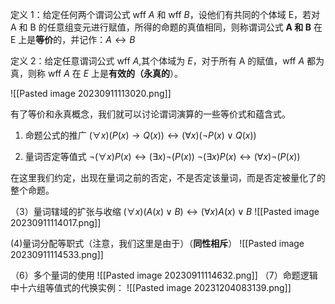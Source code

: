 定义 1：给定任何两个谓词公式 wff $A$ 和 wff $B$，设他们有共同的个体域 E，若对 A 和 B 的任意组变元进行赋值，所得的命题的真值相同，则称谓词公式 **A 和 B** 在 E 上是**等价**的，并记作：$A \leftrightarrow B$

定义 2：给定任意谓词公式 wff $A$,其个体域为 $E$，对于所有 A 的赋值，wff $A$ 都为真，则称 wff $A$ 在 $E$ 上是**有效的（永真的**）。

![[Pasted image 20230911113020.png]]


有了等价和永真概念，我们就可以讨论谓词演算的一些等价式和蕴含式。


1. 命题公式的推广
$(\forall x) (P(x)\to Q(x))\leftrightarrow (\forall x)(\neg P(x)\lor Q(x))$

2. 量词否定等值式
$\neg(\forall x)P(x)\leftrightarrow (\exists x)\neg(P(x))$
$\neg(\exists x)P(x)\leftrightarrow (\forall x)\neg(P(x))$

在这里我们约定，出现在量词之前的否定，不是否定该量词，而是否定被量化了的整个命题。

（3）量词辖域的扩张与收缩
$(\forall x)(A(x)\lor B)\leftrightarrow(\forall x)A(x)\lor B$
![[Pasted image 20230911114017.png]]

(4)量词分配等职式（注意，我们这里是由于）（**同性相斥**）
![[Pasted image 20230911114533.png]]


（6）多个量词的使用 ![[Pasted image 20230911114632.png]]
（7）命题逻辑中十六组等值式的代换实例：
![[Pasted image 20231204083139.png]]
